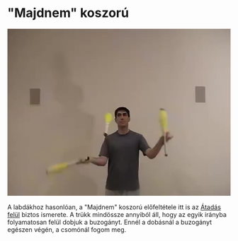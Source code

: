# "Majdnem" koszorú

![clubhalfshower](/site/videos/poster/clubhalfshower.jpg)

A labdákhoz hasonlóan, a "Majdnem" koszorú előfeltétele itt is az [Átadás felül](atadas-felul-2.md) biztos ismerete. A trükk mindössze annyiból áll, hogy az egyik irányba folyamatosan felül dobjuk a buzogányt. Ennél a dobásnál a buzogányt egészen végén, a csomónál fogom meg.


